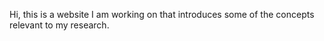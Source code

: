 Hi, this is a website I am working on that introduces some of the concepts relevant to my research.
